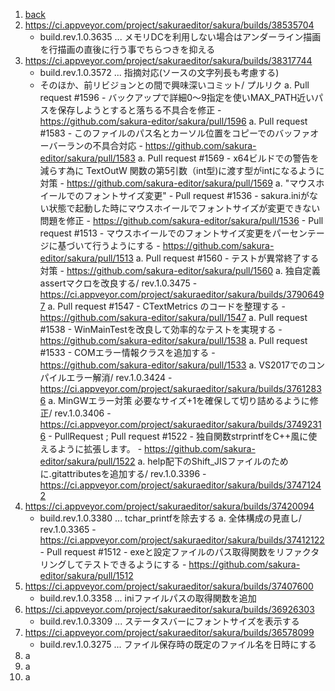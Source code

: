 1. [back](./README.md)
1. https://ci.appveyor.com/project/sakuraeditor/sakura/builds/38535704
   - build.rev.1.0.3635 ... メモリDCを利用しない場合はアンダーライン描画を行描画の直後に行う事でちらつきを抑える
1. https://ci.appveyor.com/project/sakuraeditor/sakura/builds/38317744
   - build.rev.1.0.3572 ... 指摘対応(ソースの文字列長も考慮する)
   - そのほか、前リビジョンとの間で興味深いコミット/ プルリク
       a. Pull request #1596 - バックアップで詳細$0～$9指定を使いMAX_PATH近いパスを保存しようとすると落ちる不具合を修正
            - https://github.com/sakura-editor/sakura/pull/1596
       a. Pull request #1583 - このファイルのパス名とカーソル位置をコピーでのバッファオーバーランの不具合対応
           - https://github.com/sakura-editor/sakura/pull/1583
       a. Pull request #1569 - x64ビルドでの警告を減らす為に TextOutW 関数の第5引数（int型)に渡す型がintになるように対策
           - https://github.com/sakura-editor/sakura/pull/1569
       a. "マウスホイールでのフォントサイズ変更"
           - Pull request #1536 - sakura.iniがない状態で起動した時にマウスホイールでフォントサイズが変更できない問題を修正
               - https://github.com/sakura-editor/sakura/pull/1536
           - Pull request #1513 - マウスホイールでのフォントサイズ変更をパーセンテージに基づいて行うようにする
               - https://github.com/sakura-editor/sakura/pull/1513
       a. Pull request #1560 - テストが異常終了する対策
           - https://github.com/sakura-editor/sakura/pull/1560
       a. 独自定義assertマクロを改良する/ rev.1.0.3475
           - https://ci.appveyor.com/project/sakuraeditor/sakura/builds/37906497
       a. Pull request #1547 - CTextMetrics のコードを整理する
           - https://github.com/sakura-editor/sakura/pull/1547
       a. Pull request #1538 - WinMainTestを改良して効率的なテストを実現する
           - https://github.com/sakura-editor/sakura/pull/1538
       a. Pull request #1533 - COMエラー情報クラスを追加する
           - https://github.com/sakura-editor/sakura/pull/1533
       a. VS2017でのコンパイルエラー解消/ rev.1.0.3424
           - https://ci.appveyor.com/project/sakuraeditor/sakura/builds/37612836
       a. MinGWエラー対策 必要なサイズ+1を確保して切り詰めるように修正/ rev.1.0.3406
           - https://ci.appveyor.com/project/sakuraeditor/sakura/builds/37492316
           - PullRequest ; Pull request #1522 - 独自関数strprintfをC++風に使えるように拡張します。
               - https://github.com/sakura-editor/sakura/pull/1522
       a. help配下のShift_JISファイルのために.gitattributesを追加する/ rev.1.0.3396
           - https://ci.appveyor.com/project/sakuraeditor/sakura/builds/37471242
1. https://ci.appveyor.com/project/sakuraeditor/sakura/builds/37420094
   - build.rev.1.0.3380 ... tchar_printfを除去する
       a. 全体構成の見直し/ rev.1.0.3365
           - https://ci.appveyor.com/project/sakuraeditor/sakura/builds/37412122
           - Pull request #1512 - exeと設定ファイルのパス取得関数をリファクタリングしてテストできるようにする
               - https://github.com/sakura-editor/sakura/pull/1512
1. https://ci.appveyor.com/project/sakuraeditor/sakura/builds/37407600
   - build.rev.1.0.3358 ... iniファイルパスの取得関数を追加
1. https://ci.appveyor.com/project/sakuraeditor/sakura/builds/36926303
   - build.rev.1.0.3309 ... ステータスバーにフォントサイズを表示する
1. https://ci.appveyor.com/project/sakuraeditor/sakura/builds/36578099
   - build.rev.1.0.3275 ... ファイル保存時の既定のファイル名を日時にする
1. a
1. a
1. a
